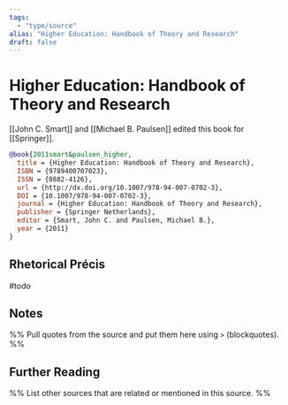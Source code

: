 ```yaml
---
tags:
  - "type/source"
alias: "Higher Education: Handbook of Theory and Research"
draft: false
---
```

# Higher Education: Handbook of Theory and Research

[[John C. Smart]] and [[Michael B. Paulsen]] edited this book for [[Springer]].

```bibtex
@book{2011smart&paulsen_higher,
  title = {Higher Education: Handbook of Theory and Research},
  ISBN = {9789400707023},
  ISSN = {0882-4126},
  url = {http://dx.doi.org/10.1007/978-94-007-0702-3},
  DOI = {10.1007/978-94-007-0702-3},
  journal = {Higher Education: Handbook of Theory and Research},
  publisher = {Springer Netherlands},
  editor = {Smart, John C. and Paulsen, Michael B.},
  year = {2011}
}
```

## Rhetorical Précis
#todo
## Notes
%% Pull quotes from the source and put them here using `>` (blockquotes). %%

## Further Reading
%% List other sources that are related or mentioned in this source. %%